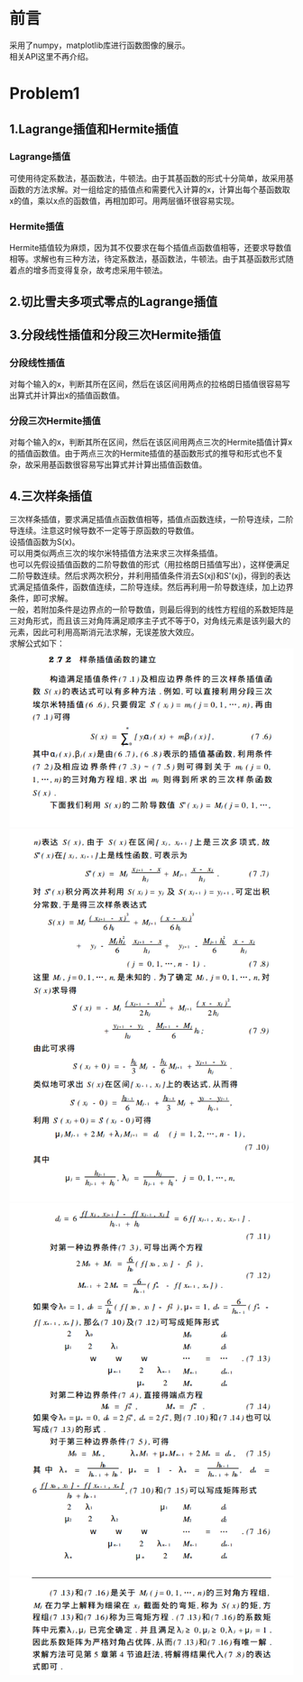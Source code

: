 # 前言
采用了numpy，matplotlib库进行函数图像的展示。  
相关API这里不再介绍。
# Problem1
## 1.Lagrange插值和Hermite插值
### Lagrange插值
可使用待定系数法，基函数法，牛顿法。由于其基函数的形式十分简单，故采用基函数的方法求解。对一组给定的插值点和需要代入计算的x，计算出每个基函数取x的值，乘以x点的函数值，再相加即可。用两层循环很容易实现。  
### Hermite插值
Hermite插值较为麻烦，因为其不仅要求在每个插值点函数值相等，还要求导数值相等。求解也有三种方法，待定系数法，基函数法，牛顿法。由于其基函数形式随着点的增多而变得复杂，故考虑采用牛顿法。
## 2.切比雪夫多项式零点的Lagrange插值
## 3.分段线性插值和分段三次Hermite插值
### 分段线性插值
对每个输入的x，判断其所在区间，然后在该区间用两点的拉格朗日插值很容易写出算式并计算出x的插值函数值。  
### 分段三次Hermite插值
对每个输入的x，判断其所在区间，然后在该区间用两点三次的Hermite插值计算x的插值函数值。由于两点三次的Hermite插值的基函数形式的推导和形式也不复杂，故采用基函数很容易写出算式并计算出插值函数值。
## 4.三次样条插值
三次样条插值，要求满足插值点函数值相等，插值点函数连续，一阶导连续，二阶导连续。注意这时候导数不一定等于原函数的导数值。  
设插值函数为S(x)。  
可以用类似两点三次的埃尔米特插值方法来求三次样条插值。  
也可以先假设插值函数的二阶导数值的形式（用拉格朗日插值写出），这样便满足二阶导数连续。然后求两次积分，并利用插值条件消去S(xj)和S'(xj)，得到的表达式满足插值条件，函数值连续，二阶导连续。然后再利用一阶导数连续，加上边界条件，即可求解。  
一般，若附加条件是边界点的一阶导数值，则最后得到的线性方程组的系数矩阵是三对角形式，而且该三对角阵满足顺序主子式不等于0，对角线元素是该列最大的元素，因此可利用高斯消元法求解，无误差放大效应。  
求解公式如下：  
![avatar](../images/three_spline_interpolation1.png)
![avatar](../images/three_spline_interpolation2.png)
![avatar](../images/three_spline_interpolation3.png)
![avatar](../images/three_spline_interpolation4.png)  
